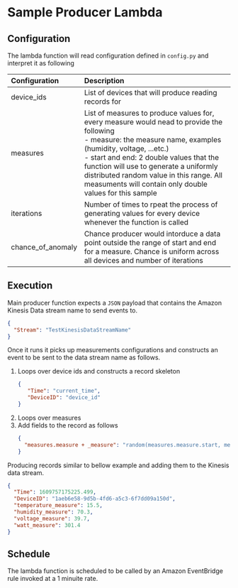 <!-- Copyright Amazon.com, Inc. or its affiliates. All Rights Reserved. SPDX-License-Identifier: MIT-0 -->

# Sample Producer Lambda

## Configuration

The lambda function will read configuration defined in `config.py` and interpret it as following

|Configuration|Description|
|:------------|:----------|
|device_ids|List of devices that will produce reading records for|
|measures|List of measures to produce values for, every measure would nead to provide the following <br/>- measure: the measure name, examples (humidity, voltage, ...etc.) <br/>- start and end: 2 double values that the function will use to generate a uniformly distributed random value in this range. All measuments will contain only double values for this sample|
|iterations| Number of times to rpeat the process of generating values for every device whenever the function is called|
|chance_of_anomaly| Chance producer would intorduce a data point outside the range of start and end for a measure. Chance is uniform across all devices and number of iterations|

## Execution

Main producer function expects a `JSON` payload that contains the Amazon Kinesis Data stream name to send events to.

```json
{
  "Stream": "TestKinesisDataStreamName"
}
```

Once it runs it picks up measurements configurations and constructs an event to be sent to the data stream name as
follows.

1. Loops over device ids and constructs a record skeleton
   ```json
   {
      "Time": "current_time",
      "DeviceID": "device_id"
   }
   ```
2. Loops over measures
3. Add fields to the record as follows
    ```json
    {
      "measures.measure + _measure": "random(measures.measure.start, measures.measure.end)"
    }
    ```

Producing records similar to bellow example and adding them to the Kinesis data stream.

```json
{
  "Time": 1609757175225.499,
  "DeviceID": "1aeb6e58-9d5b-4fd6-a5c3-6f7dd09a150d",
  "temperature_measure": 15.5,
  "humidity_measure": 70.3,
  "voltage_measure": 39.7,
  "watt_measure": 301.4
}
```

## Schedule

The lambda function is scheduled to be called by an Amazon EventBridge rule invoked at a 1 minuite rate. 